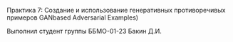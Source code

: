 Практика 7: Создание и использование генеративных противоречивых примеров GANbased Adversarial Examples)

Выполнил студент группы ББМО-01-23 Бакин Д.И.
